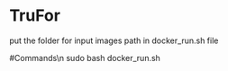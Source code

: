 # TruFor

put the folder for input images path in docker_run.sh file

#Commands\n
sudo bash docker_run.sh 

